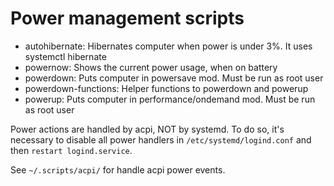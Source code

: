 # Power management scripts
- autohibernate: Hibernates computer when power is under 3%. It uses systemctl hibernate
- powernow: Shows the current power usage, when on battery 
- powerdown: Puts computer in powersave mod. Must be run as root user
- powerdown-functions: Helper functions to powerdown and powerup
- powerup: Puts computer in performance/ondemand mod. Must be run as root user

Power actions are handled by acpi, NOT by systemd. To do so, it's necessary to disable all power handlers in `/etc/systemd/logind.conf` and then `restart logind.service`.

See `~/.scripts/acpi/` for handle acpi power events.

